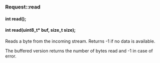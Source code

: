 <h3 id='req-read'>Request::read</h3>
<h4 class='variant'>int read();</h4>
<h4 class='variant'>int read(uint8_t* buf, size_t size);</h4>

Reads a byte from the incoming stream. Returns -1 if no data is available.

The buffered version returns the number of bytes read and -1 in case of error.
